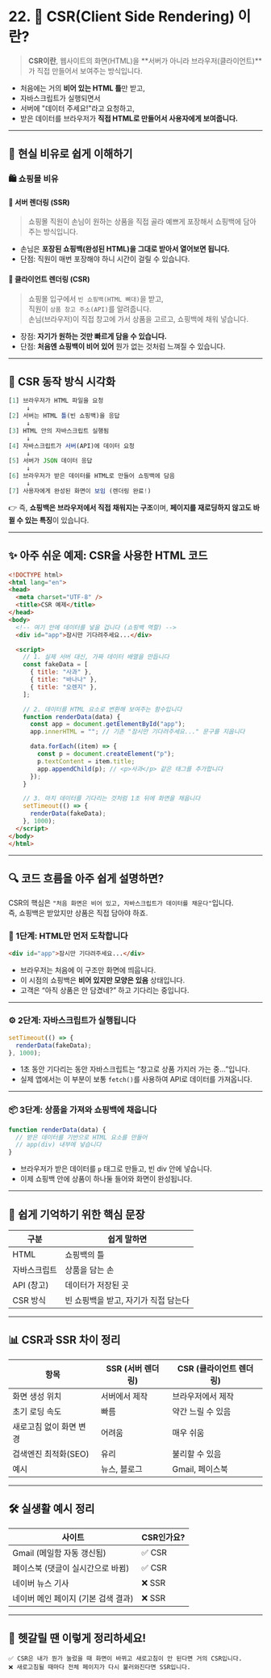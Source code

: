 # 22. 🥇 CSR(Client Side Rendering) 이란?

> **CSR이란**, 웹사이트의 화면(HTML)을 **서버가 아니라 브라우저(클라이언트)**가 직접 만들어서 보여주는 방식입니다.

- 처음에는 거의 **비어 있는 HTML 틀**만 받고,  
- 자바스크립트가 실행되면서  
- 서버에 "데이터 주세요!"라고 요청하고,  
- 받은 데이터를 브라우저가 **직접 HTML로 만들어서 사용자에게 보여줍니다.**

---

## 💬 현실 비유로 쉽게 이해하기

### 🛍️ 쇼핑몰 비유

#### 🧾 서버 렌더링 (SSR)

> 쇼핑몰 직원이 손님이 원하는 상품을 직접 골라 예쁘게 포장해서 쇼핑백에 담아 주는 방식입니다.

- 손님은 **포장된 쇼핑백(완성된 HTML)을 그대로 받아서 열어보면 됩니다.**
- 단점: 직원이 매번 포장해야 하니 시간이 걸릴 수 있습니다.

#### 🔄 클라이언트 렌더링 (CSR)

> 쇼핑몰 입구에서 `빈 쇼핑백(HTML 뼈대)`을 받고,  
> 직원이 `상품 창고 주소(API)`를 알려줍니다.  
> 손님(브라우저)이 직접 창고에 가서 상품을 고르고, 쇼핑백에 채워 넣습니다.

- 장점: **자기가 원하는 것만 빠르게 담을 수 있습니다.**
- 단점: **처음엔 쇼핑백이 비어 있어** 뭔가 없는 것처럼 느껴질 수 있습니다.

---

## 🔁 CSR 동작 방식 시각화

```js
[1] 브라우저가 HTML 파일을 요청
     ↓
[2] 서버는 HTML 틀(빈 쇼핑백)을 응답
     ↓
[3] HTML 안의 자바스크립트 실행됨
     ↓
[4] 자바스크립트가 서버(API)에 데이터 요청
     ↓
[5] 서버가 JSON 데이터 응답
     ↓
[6] 브라우저가 받은 데이터를 HTML로 만들어 쇼핑백에 담음
     ↓
[7] 사용자에게 완성된 화면이 보임 (렌더링 완료!)
```

👉 즉, **쇼핑백은 브라우저에서 직접 채워지는 구조**이며, **페이지를 재로딩하지 않고도 바뀔 수 있는 특징**이 있습니다.

---

## ✨ 아주 쉬운 예제: CSR을 사용한 HTML 코드

```html
<!DOCTYPE html>
<html lang="en">
<head>
  <meta charset="UTF-8" />
  <title>CSR 예제</title>
</head>
<body>
  <!-- 여기 안에 데이터를 넣을 겁니다 (쇼핑백 역할) -->
  <div id="app">잠시만 기다려주세요...</div>

  <script>
    // 1. 실제 서버 대신, 가짜 데이터 배열을 만듭니다
    const fakeData = [
      { title: "사과" },
      { title: "바나나" },
      { title: "오렌지" },
    ];

    // 2. 데이터를 HTML 요소로 변환해 보여주는 함수입니다
    function renderData(data) {
      const app = document.getElementById("app");
      app.innerHTML = ""; // 기존 "잠시만 기다려주세요..." 문구를 지웁니다

      data.forEach((item) => {
        const p = document.createElement("p");
        p.textContent = item.title;
        app.appendChild(p); // <p>사과</p> 같은 태그를 추가합니다
      });
    }

    // 3. 마치 데이터를 기다리는 것처럼 1초 뒤에 화면을 채웁니다
    setTimeout(() => {
      renderData(fakeData);
    }, 1000);
  </script>
</body>
</html>
```

---

## 🔍 코드 흐름을 아주 쉽게 설명하면?

CSR의 핵심은 `"처음 화면은 비어 있고, 자바스크립트가 데이터를 채운다"`입니다.  
즉, 쇼핑백은 받았지만 상품은 직접 담아야 하죠.

### 🧩 1단계: HTML만 먼저 도착합니다

```html
<div id="app">잠시만 기다려주세요...</div>
```

- 브라우저는 처음에 이 구조만 화면에 띄웁니다.
- 이 시점의 쇼핑백은 **비어 있지만 모양은 있음** 상태입니다.
- 고객은 “아직 상품은 안 담겼네?” 하고 기다리는 중입니다.

---

### ⚙️ 2단계: 자바스크립트가 실행됩니다

```js
setTimeout(() => {
  renderData(fakeData);
}, 1000);
```

- 1초 동안 기다리는 동안 자바스크립트는 “창고로 상품 가지러 가는 중…”입니다.
- 실제 앱에서는 이 부분이 보통 `fetch()`를 사용하여 API로 데이터를 가져옵니다.

---

### 📦 3단계: 상품을 가져와 쇼핑백에 채웁니다

```js
function renderData(data) {
  // 받은 데이터를 기반으로 HTML 요소를 만들어
  // app(div) 내부에 넣습니다
}
```

- 브라우저가 받은 데이터를 `p` 태그로 만들고, 빈 div 안에 넣습니다.
- 이제 쇼핑백 안에 상품이 하나둘 들어와 화면이 완성됩니다.

---

## 🧠 쉽게 기억하기 위한 핵심 문장

| 구분 | 쉽게 말하면 |
|------|--------------|
| HTML | 쇼핑백의 틀 |
| 자바스크립트 | 상품을 담는 손 |
| API (창고) | 데이터가 저장된 곳 |
| CSR 방식 | 빈 쇼핑백을 받고, 자기가 직접 담는다 |

---

## 📊 CSR과 SSR 차이 정리

| 항목 | SSR (서버 렌더링) | CSR (클라이언트 렌더링) |
|------|--------------------|--------------------------|
| 화면 생성 위치 | 서버에서 제작 | 브라우저에서 제작 |
| 초기 로딩 속도 | 빠름 | 약간 느릴 수 있음 |
| 새로고침 없이 화면 변경 | 어려움 | 매우 쉬움 |
| 검색엔진 최적화(SEO) | 유리 | 불리할 수 있음 |
| 예시 | 뉴스, 블로그 | Gmail, 페이스북 |

---

## 🛠 실생활 예시 정리

| 사이트 | CSR인가요? |
|--------|------------|
| Gmail (메일함 자동 갱신됨) | ✅ CSR |
| 페이스북 (댓글이 실시간으로 바뀜) | ✅ CSR |
| 네이버 뉴스 기사 | ❌ SSR |
| 네이버 메인 페이지 (기본 검색 결과) | ❌ SSR |

---

## 💭 헷갈릴 땐 이렇게 정리하세요!

```
✅ CSR은 내가 뭔가 눌렀을 때 화면이 바뀌고 새로고침이 안 된다면 거의 CSR입니다.
❌ 새로고침될 때마다 전체 페이지가 다시 불러와진다면 SSR입니다.
```
